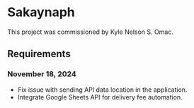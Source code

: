 # Sakaynaph

This project was commissioned by Kyle Nelson S. Omac.

## Requirements

### November 18, 2024
- Fix issue with sending API data location in the application.
- Integrate Google Sheets API for delivery fee automation.